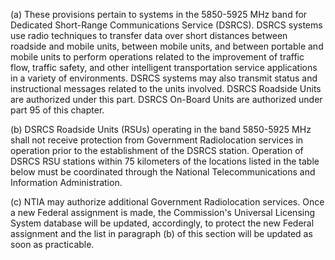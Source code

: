 (a) These provisions pertain to systems in the 5850-5925 MHz band for Dedicated Short-Range Communications Service (DSRCS). DSRCS systems use radio techniques to transfer data over short distances between roadside and mobile units, between mobile units, and between portable and mobile units to perform operations related to the improvement of traffic flow, traffic safety, and other intelligent transportation service applications in a variety of environments. DSRCS systems may also transmit status and instructional messages related to the units involved. DSRCS Roadside Units are authorized under this part. DSRCS On-Board Units are authorized under part 95 of this chapter.

(b) DSRCS Roadside Units (RSUs) operating in the band 5850-5925 MHz shall not receive protection from Government Radiolocation services in operation prior to the establishment of the DSRCS station. Operation of DSRCS RSU stations within 75 kilometers of the locations listed in the table below must be coordinated through the National Telecommunications and Information Administration.

(c) NTIA may authorize additional Government Radiolocation services. Once a new Federal assignment is made, the Commission's Universal Licensing System database will be updated, accordingly, to protect the new Federal assignment and the list in paragraph (b) of this section will be updated as soon as practicable.

